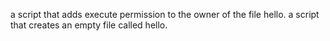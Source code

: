  a script that adds execute permission to the owner of the file hello.   a script that creates an empty file called hello.
